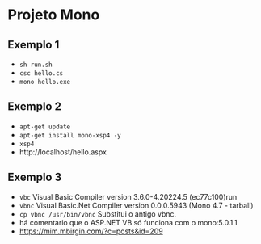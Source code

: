 # Projeto Mono

## Exemplo 1
- `sh run.sh`
- `csc hello.cs`
- `mono hello.exe`

## Exemplo 2
- `apt-get update`
- `apt-get install mono-xsp4 -y`
- `xsp4`
- http://localhost/hello.aspx

## Exemplo 3
- `vbc`  Visual Basic Compiler version 3.6.0-4.20224.5 (ec77c100)run 
- `vbnc` Visual Basic.Net Compiler version 0.0.0.5943 (Mono 4.7 - tarball)
- `cp vbnc /usr/bin/vbnc` Substitui o antigo vbnc.
- há comentario que o ASP.NET VB só funciona com o mono:5.0.1.1
- https://mim.mbirgin.com/?c=posts&id=209
